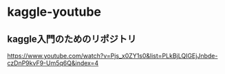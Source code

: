 # kaggle-youtube

## kaggle入門のためのリポジトリ

https://www.youtube.com/watch?v=Pjs_x0ZY1s0&list=PLkBjLQIGEjJnbde-czDnP9kvF9-Um5q6Q&index=4
